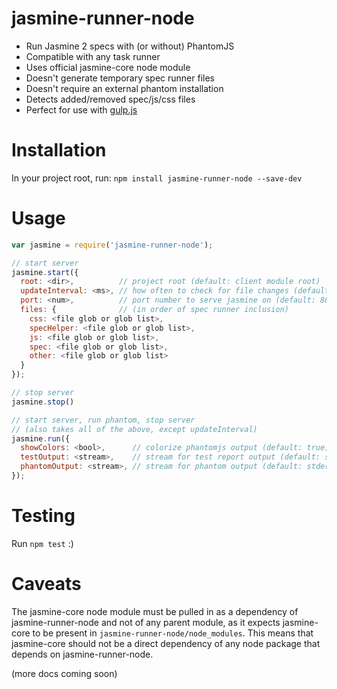 jasmine-runner-node
====================
 - Run Jasmine 2 specs with (or without) PhantomJS
 - Compatible with any task runner
 - Uses official jasmine-core node module
 - Doesn't generate temporary spec runner files
 - Doesn't require an external phantom installation
 - Detects added/removed spec/js/css files
 - Perfect for use with [gulp.js](http://gulpjs.com/)

Installation
============
In your project root, run: `npm install jasmine-runner-node --save-dev`

Usage
=====
``` javascript
var jasmine = require('jasmine-runner-node');

// start server
jasmine.start({
  root: <dir>,          // project root (default: client module root)
  updateInterval: <ms>, // how often to check for file changes (default: 1000)
  port: <num>,          // port number to serve jasmine on (default: 8888)
  files: {              // (in order of spec runner inclusion)
    css: <file glob or glob list>,
    specHelper: <file glob or glob list>,
    js: <file glob or glob list>,
    spec: <file glob or glob list>,
    other: <file glob or glob list>
  }
});

// stop server
jasmine.stop()

// start server, run phantom, stop server
// (also takes all of the above, except updateInterval)
jasmine.run({
  showColors: <bool>,      // colorize phantomjs output (default: true)
  testOutput: <stream>,    // stream for test report output (default: stdout)
  phantomOutput: <stream>, // stream for phantom output (default: stderr)
});

```

Testing
=======
Run `npm test` :)

Caveats
=======
The jasmine-core node module must be pulled in as a dependency of
jasmine-runner-node and not of any parent module, as it expects jasmine-core
to be present in `jasmine-runner-node/node_modules`. This means that
jasmine-core should not be a direct dependency of any node package that
depends on jasmine-runner-node.

(more docs coming soon)


